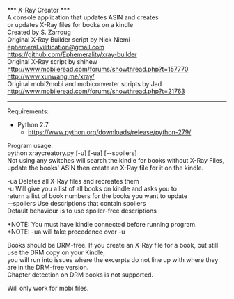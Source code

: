 *** X-Ray Creator ***  
A console application that updates ASIN and creates  
or updates X-Ray files for books on a kindle  
Created by S. Zarroug  
Original X-Ray Builder script  by Nick Niemi - ephemeral.vilification@gmail.com  
https://github.com/Ephemerality/xray-builder  
Original X-Ray script by shinew  
http://www.mobileread.com/forums/showthread.php?t=157770  
http://www.xunwang.me/xray/  
Original mobi2mobi and mobiconverter scripts by Jad  
http://www.mobileread.com/forums/showthread.php?t=21763  
  
**********************
   
Requirements:  
* Python 2.7  
  * https://www.python.org/downloads/release/python-279/  
  
Program usage:  
python xraycreatory.py [-u] [-ua] [--spoilers]  
Not using any switches will search the kindle for books without X-Ray Files,  
update the books' ASIN then create an X-Ray file for it on the kindle.  
  
-ua				Deletes all X-Ray files and recreates them  
-u 				Will give you a list of all books on kindle and asks you to  
				return a list of book numbers for the books you want to update  
--spoilers		Use descriptions that contain spoilers  
				Default behaviour is to use spoiler-free descriptions  

*NOTE: You must have kindle connected before running program.  
*NOTE: -ua will take precedence over -u  
  
Books should be DRM-free. If you create an X-Ray file for a book, but still use the DRM copy on your Kindle,  
you will run into issues where the excerpts do not line up with where they are in the DRM-free version.  
Chapter detection on DRM books is not supported.  

Will only work for mobi files.  
